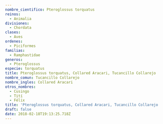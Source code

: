 ```yaml
---
nombre_cientifico: Pteroglossus torquatus
reinos:
  - Animalia
divisiones:
  - Chordata
clases:
  - Aves
ordenes:
  - Piciformes
familias:
  - Ramphastidae
generos:
  - Pteroglossus
especie: torquatus
title: Pteroglossus torquatus, Collared Aracari, Tucancillo Collarejo
nombre_comun: Tucancillo Collarejo
nombre_ingles: Collared Aracari
otros_nombres:
  - Cusingo
  - Tití
  - Félix
title: 'Pteroglossus torquatus, Collared Aracari, Tucancillo Collarejo'
draft: false
date: 2018-02-18T19:13:25.718Z
---
```


